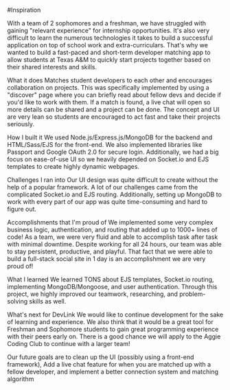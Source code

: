 #Inspiration

With a team of 2 sophomores and a freshman, we have struggled with gaining "relevant experience" for internship opportunities. It's also very difficult to learn the numerous technologies it takes to build a successful application on top of school work and extra-curriculars. That's why we wanted to build a fast-paced and short-term developer matching app to allow students at Texas A&M to quickly start projects together based on their shared interests and skills.

What it does
Matches student developers to each other and encourages collaboration on projects. This was specifically implemented by using a "discover" page where you can briefly read about fellow devs and decide if you'd like to work with them. If a match is found, a live chat will open so more details can be shared and a project can be done. The concept and UI are very lean so students are encouraged to act fast and take their projects seriously.

How I built it
We used Node.js/Express.js/MongoDB for the backend and HTML/Sass/EJS for the front-end. We also implemented libraries like Passport and Google OAuth 2.0 for secure login. Additionally, we had a big focus on ease-of-use UI so we heavily depended on Socket.io and EJS templates to create highly dynamic webpages.

Challenges I ran into
Our UI design was quite difficult to create without the help of a popular framework. A lot of our challenges came from the complicated Socket.io and EJS routing. Additionally, setting up MongoDB to work with every part of our app was quite time-consuming and hard to figure out.

Accomplishments that I'm proud of
We implemented some very complex business logic, authentication, and routing that added up to 1000+ lines of code! As a team, we were very fluid and able to accomplish task after task with minimal downtime. Despite working for all 24 hours, our team was able to stay persistent, productive, and playful. That fact that we were able to build a full-stack social site in 1 day is an accomplishment we are very proud of!

What I learned
We learned TONS about EJS templates, Socket.io routing, implementing MongoDB/Mongoose, and user authentication. Through this project, we highly improved our teamwork, researching, and problem-solving skills as well.

What's next for DevLink
We would like to continue development for the sake of learning and experience. We also think that it would be a great tool for Freshman and Sophomore students to gain great programming experience with their peers early on. There is a good chance we will apply to the Aggie Coding Club to continue with a larger team!

Our future goals are to clean up the UI (possibly using a front-end framework), Add a live chat feature for when you are matched up with a fellow developer, and implement a better connection system and matching algorithm
